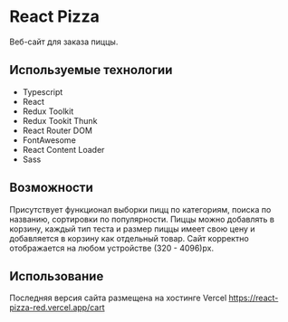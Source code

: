 # React Pizza

Веб-сайт для заказа пиццы. 

## Используемые технологии

- Typescript
- React
- Redux Toolkit
- Redux Tookit Thunk
- React Router DOM
- FontAwesome
- React Content Loader
- Sass

## Возможности

Присутствует функционал выборки пицц по категориям, поиска по названию, сортировки по популярности. Пиццы можно добавлять в корзину, каждый тип теста и размер пиццы имеет свою цену и добавляется в корзину как отдельный товар.
Сайт корректно отображается на любом устройстве (320 - 4096)px.


## Использование

Последняя версия сайта размещена на хостинге Vercel https://react-pizza-red.vercel.app/cart
